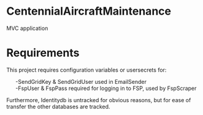 # CentennialAircraftMaintenance
MVC application
# Requirements
This project requires configuration variables or usersecrets for:
<ul>
-SendGridKey & SendGridUser used in EmailSender<br>
-FspUser & FspPass required for logging in to FSP, used by FspScraper
</ul>
Furthermore, Identitydb is untracked for obvious reasons, but for ease of transfer the other databases are tracked.
